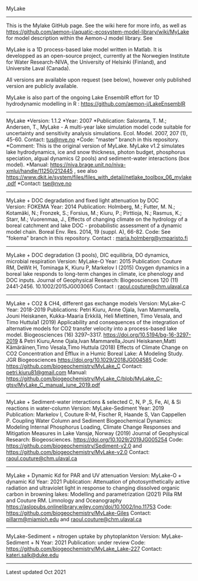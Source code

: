 MyLake
***
This is the Mylake GitHub page. See the wiki here for more info, as well as https://github.com/aemon-j/aquatic-ecosystem-model-library/wiki/MyLake for model description within the Aemon-J model library. See 

MyLake is a 1D process-based lake model written in Matlab. It is developped as an open-source project, currently at the Norwegien Institute for Water Research-NIVA, the University of Helsinki (Finland), and Universite Laval (Canada). 

All versions are available upon request (see below), however only published version are publicly available. 

MyLake is also part of the ongoing Lake EnsemblR effort for 1D hydrodynamic modelling in R : https://github.com/aemon-j/LakeEnsemblR

***
MyLake
*Version: 1.1.2
*Year: 2007
*Publication: Saloranta, T. M.; Andersen, T., MyLake - A multi-year lake simulation model code suitable for uncertainty and sensitivity analysis simulations. Ecol. Model. 2007, 207 (1), 45-60. Contact: tus@nve.no
*Code: "master" branch in this repository. 
*Comment: This is the original version of MyLake. MyLake v1.2 simulates lake hydrodynamics, ice and snow thickness, photon budget, phosphorus speciation, algual dynamics (2 pools) and sediment-water interactions (box model). 
*Manual: https://niva.brage.unit.no/niva-xmlui/handle/11250/212445 , see also https://www.dkit.ie/system/files/files_with_detail/netlake_toolbox_06_mylake.pdf
*Contact: tse@nve.no

***
MyLake + DOC degradation and fixed light attenuation by DOC  
Version: FOKEMA 
Year: 2014
Publication: Holmberg, M.; Futter, M. N.; Kotamäki, N.; Fronzek, S.; Forsius, M.; Kiuru, P.; Pirttioja, N.; Rasmus, K.; Starr, M.; Vuorenmaa, J., Effects of changing climate on the hydrology of a boreal catchment and lake DOC - probabilistic assessment of a dynamic model chain. Boreal Env. Res. 2014, 19 (suppl. A), 66-82. 
Code: See "fokema" branch in this repository. 
Contact : maria.holmberg@ymparisto.fi

****
MyLake + DOC degradation (3 pools), DIC equilibria, DO dynamics, microbial respiration
Version: MyLake-O
Year: 2015
Publication:  Couture RM, DeWit H, Tominaga K, Kiuru P, Markelov I (2015) Oxygen dynamics in a boreal lake responds to long-term changes in climate, ice phenology and DOC inputs. Journal of Geophysical Research: Biogeosciences 120 (11) 2441-2456.  10.1002/2015JG003065
Contact : raoul.couture@chm.ulaval.ca

*** 
MyLake + CO2 & CH4, different gas exchange models
Version: MyLake-C
Year: 2018-2019
Publications: Petri Kiuru, Anne Ojala, Ivan Mammarella, Jouni Heiskanen, Kukka-Maaria Erkkilä, Heli Miettinen, Timo Vesala, and Timo Huttula1 (2019) Applicability and consequences of the integration of alternative models for CO2 transfer velocity into a process-based lake model. Biogeosciences (16) 3297–3317. https://doi.org/10.5194/bg-16-3297-2019 & Petri Kiuru,Anne Ojala,Ivan Mammarella,Jouni Heiskanen,Matti Kämäräinen,Timo Vesala,Timo Huttula (2018) Effects of Climate Change on CO2 Concentration and Efflux in a Humic Boreal Lake: A Modeling Study. JGR Biogeosciences https://doi.org/10.1029/2018JG004585 
Code: https://github.com/biogeochemistry/MyLake_C
Contact: petri.kiuru81@gmail.com
Manual: https://github.com/biogeochemistry/MyLake_C/blob/MyLake_C-gtsv/MyLake_C_manual_june_2019.pdf

***
MyLake + Sediment-water interactions & selected C, N, P ,S, Fe, Al, & Si reactions in water-column
Version: MyLake-Sediment
Year: 2019
Publication:  Markelov I, Couture R-M,  Fischer R, Haande S, Van Cappellen P. Coupling Water Column and Sediment Biogeochemical Dynamics: Modeling Internal Phosphorus Loading, Climate Change Responses and Mitigation Measures in Lake Vansjø, Norway (2019) Journal of Geophysical Research: Biogeosciences. https://doi.org/10.1029/2019JG005254
Code: https://github.com/biogeochemistry/Sediment-v2.0 and https://github.com/biogeochemistry/MyLake-v2.0
Contact: raoul.couture@chm.ulaval.ca

***
MyLake + Dynamic Kd for PAR and UV attenuation
Version: MyLake-O + dynamic Kd
Year: 2021
Publication: Attenuation of photosynthetically active radiation and ultraviolet light in response to changing dissolved organic carbon in browning lakes:  Modelling and parametrization (2021) Pilla RM and Couture RM. Limnology and Oceanography https://aslopubs.onlinelibrary.wiley.com/doi/10.1002/lno.11753
Code: https://github.com/biogeochemistry/MyLake-Giles
Contact: pillarm@miamioh.edu and raoul.couture@chm.ulaval.ca

***
MyLake-Sediment + nitrogen uptake by phytoplankton
Version: MyLake-Sediment + N
Year: 2021
Publication: under review
Code: https://github.com/biogeochemistry/MyLake_Lake-227
Contact: kateri.salk@duke.edu

***

Latest updated Oct 2021

